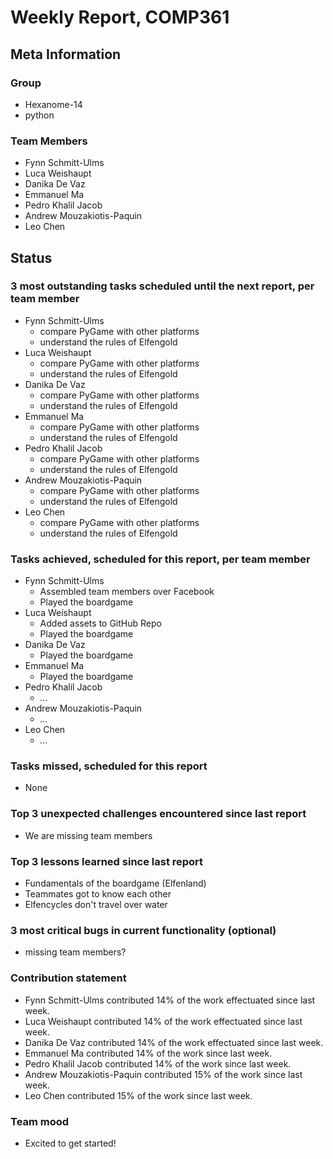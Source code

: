# Weekly Report, COMP361

## Meta Information

### Group

 * Hexanome-14
 * python
### Team Members

 * Fynn Schmitt-Ulms
 * Luca Weishaupt
 * Danika De Vaz
 * Emmanuel Ma
 * Pedro Khalil Jacob
 * Andrew Mouzakiotis-Paquin
 * Leo Chen

## Status

### 3 most outstanding tasks scheduled until the next report, per team member

 * Fynn Schmitt-Ulms
   * compare PyGame with other platforms
   * understand the rules of Elfengold
 * Luca Weishaupt
   * compare PyGame with other platforms
   * understand the rules of Elfengold
 * Danika De Vaz
   * compare PyGame with other platforms
   * understand the rules of Elfengold
 * Emmanuel Ma
   * compare PyGame with other platforms
   * understand the rules of Elfengold
 * Pedro Khalil Jacob
   * compare PyGame with other platforms
   * understand the rules of Elfengold
 * Andrew Mouzakiotis-Paquin
   * compare PyGame with other platforms
   * understand the rules of Elfengold
 * Leo Chen
   * compare PyGame with other platforms
   * understand the rules of Elfengold

### Tasks achieved, scheduled for this report, per team member

 * Fynn Schmitt-Ulms
   * Assembled team members over Facebook
   * Played the boardgame
 * Luca Weishaupt
   * Added assets to GitHub Repo
   * Played the boardgame
 * Danika De Vaz
   * Played the boardgame
 * Emmanuel Ma
   * Played the boardgame
 * Pedro Khalil Jacob
   * *...*
 * Andrew Mouzakiotis-Paquin
   * *...*
 * Leo Chen
   * *...*

### Tasks missed, scheduled for this report

 * None

### Top 3 unexpected challenges encountered since last report

 * We are missing team members

### Top 3 lessons learned since last report

 * Fundamentals of the boardgame (Elfenland)
 * Teammates got to know each other
 * Elfencycles don't travel over water

### 3 most critical bugs in current functionality (optional)

 * missing team members?

### Contribution statement

 * Fynn Schmitt-Ulms contributed 14% of the work effectuated since last week.
 * Luca Weishaupt contributed 14% of the work effectuated since last week.
 * Danika De Vaz contributed 14% of the work effectuated since last week.
 * Emmanuel Ma contributed 14% of the work since last week.
 * Pedro Khalil Jacob contributed 14% of the work since last week.
 * Andrew Mouzakiotis-Paquin contributed 15% of the work since last week.
 * Leo Chen contributed 15% of the work since last week.

### Team mood

 * Excited to get started!

